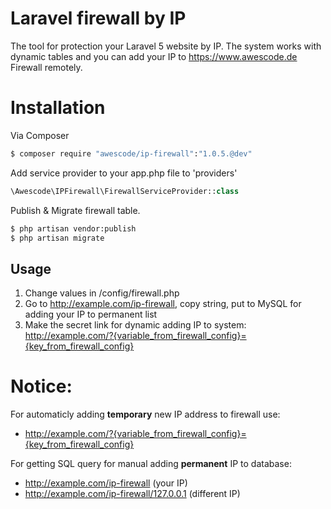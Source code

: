 # Laravel firewall by IP
The tool for protection your Laravel 5 website by IP. The system works with dynamic tables and you can add your IP to https://www.awescode.de Firewall remotely.

# Installation

Via Composer

``` bash
$ composer require "awescode/ip-firewall":"1.0.5.@dev"
```

Add service provider to your app.php file to 'providers'

``` php
\Awescode\IPFirewall\FirewallServiceProvider::class
```

Publish & Migrate firewall table.
``` bash
$ php artisan vendor:publish
$ php artisan migrate
```
## Usage

1. Change values in /config/firewall.php
2. Go to http://example.com/ip-firewall, copy string, put to MySQL for adding your IP to permanent list
3. Make the secret link for dynamic adding IP to system: http://example.com/?{variable_from_firewall_config}={key_from_firewall_config}

# Notice:

For automaticly adding <b>temporary</b> new IP address to firewall use:
 - http://example.com/?{variable_from_firewall_config}={key_from_firewall_config}

For getting SQL query for manual adding <b>permanent</b> IP to database:
 - http://example.com/ip-firewall (your IP)
 - http://example.com/ip-firewall/127.0.0.1 (different IP)
 


